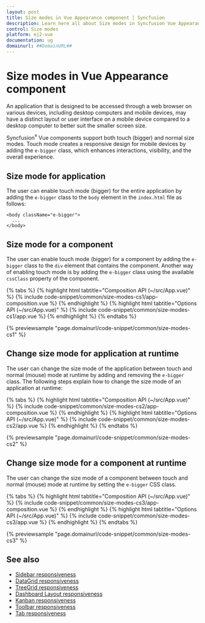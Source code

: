 ```yaml
---
layout: post
title: Size modes in Vue Appearance component | Syncfusion
description: Learn here all about Size modes in Syncfusion Vue Appearance component of Syncfusion Essential JS 2 and more.
control: Size modes 
platform: ej2-vue
documentation: ug
domainurl: ##DomainURL##
---
```


# Size modes in Vue Appearance component

An application that is designed to be accessed through a web browser on various devices, including desktop computers and mobile devices, may have a distinct layout or user interface on a mobile device compared to a desktop computer to better suit the smaller screen size.

Syncfusion<sup style="font-size:70%">&reg;</sup> Vue components support both touch (bigger) and normal size modes. Touch mode creates a responsive design for mobile devices by adding the `e-bigger` class, which enhances interactions, visibility, and the overall experience.

## Size mode for application

The user can enable touch mode (bigger) for the entire application by adding the `e-bigger` class to the `body` element in the `index.html` file as follows:

  ```
  <body className="e-bigger">
    ...
  </body>
  ```

## Size mode for a component

The user can enable touch mode (bigger) for a component by adding the `e-bigger` class to the `div` element that contains the component. Another way of enabling touch mode is by adding the `e-bigger` class using the available `cssClass` property of the component.

{% tabs %}
{% highlight html tabtitle="Composition API (~/src/App.vue)" %}
{% include code-snippet/common/size-modes-cs1/app-composition.vue %}
{% endhighlight %}
{% highlight html tabtitle="Options API (~/src/App.vue)" %}
{% include code-snippet/common/size-modes-cs1/app.vue %}
{% endhighlight %}
{% endtabs %}
        
{% previewsample "page.domainurl/code-snippet/common/size-modes-cs1" %}

## Change size mode for application at runtime

The user can change the size mode of the application between touch and normal (mouse) mode at runtime by adding and removing the `e-bigger` class. The following steps explain how to change the size mode of an application at runtime:

{% tabs %}
{% highlight html tabtitle="Composition API (~/src/App.vue)" %}
{% include code-snippet/common/size-modes-cs2/app-composition.vue %}
{% endhighlight %}
{% highlight html tabtitle="Options API (~/src/App.vue)" %}
{% include code-snippet/common/size-modes-cs2/app.vue %}
{% endhighlight %}
{% endtabs %}
        
{% previewsample "page.domainurl/code-snippet/common/size-modes-cs2" %}

## Change size mode for a component at runtime

The user can change the size mode of a component between touch and normal (mouse) mode at runtime by setting the `e-bigger` CSS class.

{% tabs %}
{% highlight html tabtitle="Composition API (~/src/App.vue)" %}
{% include code-snippet/common/size-modes-cs3/app-composition.vue %}
{% endhighlight %}
{% highlight html tabtitle="Options API (~/src/App.vue)" %}
{% include code-snippet/common/size-modes-cs3/app.vue %}
{% endhighlight %}
{% endtabs %}
        
{% previewsample "page.domainurl/code-snippet/common/size-modes-cs3" %}

## See also

* [Sidebar responsiveness](https://ej2.syncfusion.com/vue/documentation/sidebar/auto-close)
* [DataGrid responsiveness](https://ej2.syncfusion.com/vue/documentation/grid/columns/responsive-columns)
* [TreeGrid responsiveness](https://ej2.syncfusion.com/vue/documentation/treegrid/scrolling#responsive-with-parent-container)
* [Dashboard Layout responsiveness](https://ej2.syncfusion.com/vue/documentation/dashboard-layout/responsive-adaptive)
* [Kanban responsiveness](https://ej2.syncfusion.com/vue/documentation/kanban/responsive-mode)
* [Toolbar responsiveness](https://ej2.syncfusion.com/vue/documentation/toolbar/responsive-mode)
* [Tab responsiveness](https://ej2.syncfusion.com/vue/documentation/tab/adaptive)